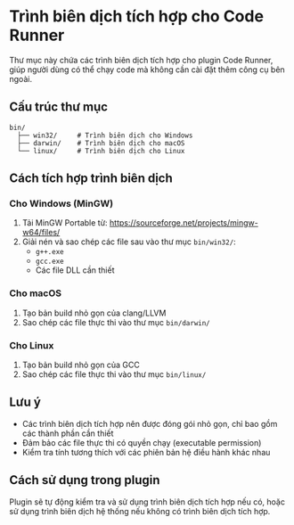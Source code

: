 # Trình biên dịch tích hợp cho Code Runner

Thư mục này chứa các trình biên dịch tích hợp cho plugin Code Runner, giúp người dùng có thể chạy code mà không cần cài đặt thêm công cụ bên ngoài.

## Cấu trúc thư mục

```
bin/
  ├── win32/     # Trình biên dịch cho Windows
  ├── darwin/    # Trình biên dịch cho macOS
  └── linux/     # Trình biên dịch cho Linux
```

## Cách tích hợp trình biên dịch

### Cho Windows (MinGW)

1. Tải MinGW Portable từ: https://sourceforge.net/projects/mingw-w64/files/
2. Giải nén và sao chép các file sau vào thư mục `bin/win32/`:
   - `g++.exe`
   - `gcc.exe`
   - Các file DLL cần thiết

### Cho macOS

1. Tạo bản build nhỏ gọn của clang/LLVM
2. Sao chép các file thực thi vào thư mục `bin/darwin/`

### Cho Linux

1. Tạo bản build nhỏ gọn của GCC
2. Sao chép các file thực thi vào thư mục `bin/linux/`

## Lưu ý

- Các trình biên dịch tích hợp nên được đóng gói nhỏ gọn, chỉ bao gồm các thành phần cần thiết
- Đảm bảo các file thực thi có quyền chạy (executable permission)
- Kiểm tra tính tương thích với các phiên bản hệ điều hành khác nhau

## Cách sử dụng trong plugin

Plugin sẽ tự động kiểm tra và sử dụng trình biên dịch tích hợp nếu có, hoặc sử dụng trình biên dịch hệ thống nếu không có trình biên dịch tích hợp.
